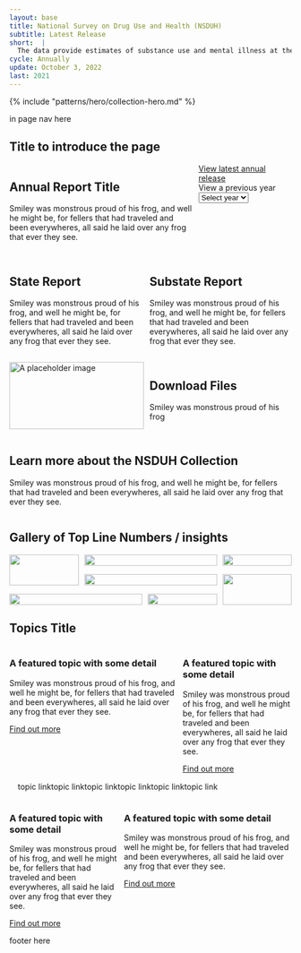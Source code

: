 ```yaml
---
layout: base
title: National Survey on Drug Use and Health (NSDUH)
subtitle: Latest Release
short:  |
  The data provide estimates of substance use and mental illness at the national, state, and substate levels. NSDUH data also help to identify the extent of substance use and mental illness among different subgroups, estimate trends over time, and determine the need for treatment services.
cycle: Annually
update: October 3, 2022
last: 2021
---
```

<style>
a.hide-link {
  text-decoration: none;
  color: #1b1b1b;
}
img {
    width: 100%;
    height: 100%;
    max-width: 100%;
    max-height: 100%;
}
.button-list{
  display: flex;
  margin: 15px;
}

.box1 { grid-area: box1; }
.box2 { grid-area: box2; }
.box3 { grid-area: box3; }
.box4 { grid-area: box4; }
.box5 { grid-area: box5; }
.box6 { grid-area: box6; }
.box7 { grid-area: box7; }

@media screen and (max-width: 799px){
  .bento > div {
    margin-bottom: 15px;
  }
}
@media screen and (min-width: 800px){
  .bento1 {
    display: grid;
    grid-template-columns: auto;
    grid-template-rows: auto;
    column-gap: 10px;
    row-gap: 15px;
    grid-template-areas:
      "box1 box1 box1 box2"
      "box3 box3 box4 box4"
      "box5 box5 box6 box6"
      "box7 box7 box7 box7"
  }
  .bento2 {
    display: grid;
    grid-template-columns: auto;
    grid-template-rows: auto;
    column-gap: 10px;
    row-gap: 15px;
    grid-template-areas:
      "box1 box2 box2 box3"
      "box1 box4 box4 box5"
      "box6 box6 box7 box5"
  }
  .bento3 {
    display: grid;
    grid-template-columns: auto;
    grid-template-rows: auto;
    column-gap: 10px;
    row-gap: 15px;
    grid-template-areas:
      "box1 box1 box2"
  }
  .bento4 {
    display: grid;
    grid-template-columns: auto;
    grid-template-rows: auto;
    column-gap: 10px;
    row-gap: 15px;
    grid-template-areas:
      "box2 box1 box1"
  }
}

@media screen and (min-width: 1200px){
  .bento1 {
    display: grid;
    grid-template-columns: auto;
    grid-template-rows: auto;
    column-gap: 10px;
    row-gap: 15px;
    grid-template-areas:
      "box1 box1 box1 box2"
      "box3 box5 box5 box4"
      "box3 box6 box6 box4"
      "box7 box7 box7 box7"
  }
  .bento2 {
    display: grid;
    grid-template-columns: auto;
    grid-template-rows: auto;
    column-gap: 10px;
    row-gap: 15px;
    grid-template-areas:
      "box1 box2 box2 box3"
      "box1 box4 box4 box5"
      "box6 box6 box7 box5"
  }
}
</style>
{% include "patterns/hero/collection-hero.md" %}
<div class="grid-container grid-row">
<div class="section-nav tablet:grid-col-3">in page nav here</div>

<div class="section-nav tablet:grid-col-9">

## Title to introduce the page

<div class="bento bento1">
  <div class="box1 usa-card__container">
    <a class="hide-link" href="/">
    <div class="usa-card__header"><h2 class="usa-card__heading">Annual Report Title</h2></div>
    <div class="usa-card__body">
      <p>
        Smiley was monstrous proud of his frog, and well he might be, for fellers that had traveled and been everywheres, all said he laid over any frog that ever they see.
      </p>
    </div>
    </a>
  </div>
  <div class="box2 usa-card__container">
    <div class="usa-card__body">
      <a href="/">View latest annual release </a></br>
      <label class="usa-label" for="year">View a previous year</label>
      <div class="usa-combo-box">
        <select class="usa-select" name="year" id="year">
          <option value>Select year</option>
        </select>
      </div>
    </div>
  </div>
  <div class="box3 usa-card__container">
    <a class="hide-link" href="/">
    <div class="usa-card__header"><h2 class="usa-card__heading">State Report</h2></div>
    <div class="usa-card__body">
      <p>
        Smiley was monstrous proud of his frog, and well he might be, for fellers that had traveled and been everywheres, all said he laid over any frog that ever they see.
      </p>
    </div>
    </a>
  </div>
  <div class="box4 usa-card__container">
    <a class="hide-link" href="/">
    <div class="usa-card__header"><h2 class="usa-card__heading">Substate Report</h2></div>
    <div class="usa-card__body">
      <p>
        Smiley was monstrous proud of his frog, and well he might be, for fellers that had traveled and been everywheres, all said he laid over any frog that ever they see.
      </p>
    </div>
    </a>
  </div>
  <div class="box5 usa-card__container">
    <a class="hide-link" href="/">
    <img
            src="https://designsystem.digital.gov/img/introducing-uswds-2-0/built-to-grow--alt.jpg"
            alt="A placeholder image"
          />
    </a>
  </div>
  <div class="box6 usa-card__container">
    <a class="hide-link" href="/">
    <div class="usa-card__header"><h2 class="usa-card__heading">Download Files</h2></div>
    <div class="usa-card__body">
      <p>
        Smiley was monstrous proud of his frog
      </p>
    </div>
    </a>
  </div>
  <div class="box7 usa-card__container">
    <a class="hide-link" href="/">
    <div class="usa-card__header"><h2 class="usa-card__heading">Learn more about the NSDUH Collection</h2></div>
    <div class="usa-card__body">
      <p>
        Smiley was monstrous proud of his frog, and well he might be, for fellers that had traveled and been everywheres, all said he laid over any frog that ever they see.
      </p>
    </div>
    </a>
  </div>
</div> <!-- close bento1 -->

## Gallery of Top Line Numbers / insights

<div class="bento bento2">
  <div class="box1 usa-card__container">
      <a class="hide-link" href="/">
      <img src="https://place-hold.it/600/ffffff?text=" />
      </a>
    </div>
  <div class="box2 usa-card__container">
    <a class="hide-link" href="/">
    <img src="https://place-hold.it/600/ffffff?text=" />
    </a>
  </div>
  <div class="box3 usa-card__container">
    <a class="hide-link" href="/">
    <img src="https://place-hold.it/600/ffffff?text=" />
    </a>
  </div>
  <div class="box4 usa-card__container">
    <a class="hide-link" href="/">
    <img src="https://place-hold.it/600/ffffff?text=" />
    </a>
  </div>
  <div class="box5 usa-card__container">
    <a class="hide-link" href="/">
    <img src="https://place-hold.it/600/ffffff?text=" />
    </a>
  </div>
  <div class="box6 usa-card__container">
    <a class="hide-link" href="/">
    <img src="https://place-hold.it/600/ffffff?text=" />
    </a>
  </div>
  <div class="box7 usa-card__container">
    <a class="hide-link" href="/">
    <img src="https://place-hold.it/600/ffffff?text=" />
    </a>
  </div>

</div><!-- close bento2 -->

## Topics Title

<div class="bento bento3">
  <div class="box1 usa-card__container">
    <div class="usa-card__header"><h3 class="usa-card__heading">A featured topic with some detail</h3></div>
    <div class="usa-card__body">
      <p>
        Smiley was monstrous proud of his frog, and well he might be, for fellers that had traveled and been everywheres, all said he laid over any frog that ever they see.
      </p>
    </div>
    <div class="usa-card__footer">
        <a href="#" class="usa-button">Find out more <i class="fa-sharp fa-solid fa-arrow-right"></i></a>
      </div>
  </div>
  <div class="box2 usa-card__container">
    <div class="usa-card__header"><h3 class="usa-card__heading">A featured topic with some detail</h3></div>
    <div class="usa-card__body">
      <p>
        Smiley was monstrous proud of his frog, and well he might be, for fellers that had traveled and been everywheres, all said he laid over any frog that ever they see.
      </p>
    </div>
    <div class="usa-card__footer">
        <a href="#" class="usa-button">Find out more <i class="fa-sharp fa-solid fa-arrow-right"></i></a>
      </div>
  </div>
</div><!-- clost bento3 -->

<div class="button-list">
<a class="usa-button">topic link</a>
<a class="usa-button">topic link</a>
<a class="usa-button">topic link</a>
<a class="usa-button">topic link</a>
<a class="usa-button">topic link</a>
<a class="usa-button">topic link</a>
</div>

<div class="bento bento4">
  <div class="box1 usa-card__container">
    <div class="usa-card__header"><h3 class="usa-card__heading">A featured topic with some detail</h3></div>
    <div class="usa-card__body">
      <p>
        Smiley was monstrous proud of his frog, and well he might be, for fellers that had traveled and been everywheres, all said he laid over any frog that ever they see.
      </p>
    </div>
    <div class="usa-card__footer">
        <a href="#" class="usa-button">Find out more <i class="fa-sharp fa-solid fa-arrow-right"></i></a>
      </div>
  </div>
  <div class="box2 usa-card__container">
    <div class="usa-card__header"><h3 class="usa-card__heading">A featured topic with some detail</h3></div>
    <div class="usa-card__body">
      <p>
        Smiley was monstrous proud of his frog, and well he might be, for fellers that had traveled and been everywheres, all said he laid over any frog that ever they see.
      </p>
    </div>
    <div class="usa-card__footer">
        <a href="#" class="usa-button">Find out more <i class="fa-sharp fa-solid fa-arrow-right"></i></a>
      </div>
  </div>
</div><!-- clost bento4 -->


</div> <!-- close body -->
</div><!-- close grid --> 
<p> footer here </p>
<p>  </p><p>  </p><p>  </p>